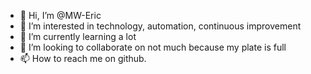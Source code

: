 - 👋 Hi, I’m @MW-Eric
- 👀 I’m interested in technology, automation, continuous improvement
- 🌱 I’m currently learning a lot
- 💞️ I’m looking to collaborate on not much because my plate is full
- 📫 How to reach me on github.

<!---
MW-Eric/MW-Eric is a ✨ special ✨ repository because its `README.md` (this file) appears on your GitHub profile.
You can click the Preview link to take a look at your changes.
--->
